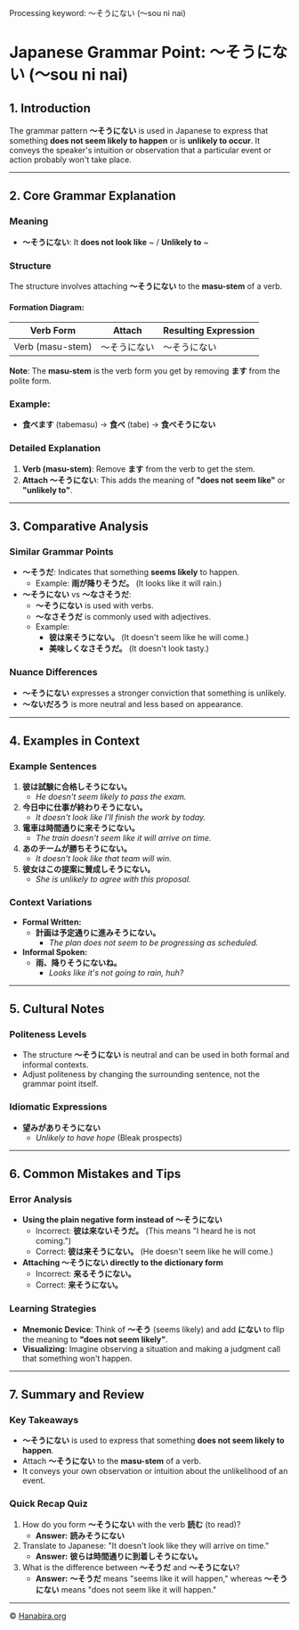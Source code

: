 Processing keyword: ～そうにない (〜sou ni nai)
# Japanese Grammar Point: ～そうにない (〜sou ni nai)

## 1. Introduction
The grammar pattern **～そうにない** is used in Japanese to express that something **does not seem likely to happen** or is **unlikely to occur**. It conveys the speaker's intuition or observation that a particular event or action probably won't take place.

---
## 2. Core Grammar Explanation
### Meaning
- **～そうにない**: It **does not look like** ~ / **Unlikely to** ~
### Structure
The structure involves attaching **～そうにない** to the **masu-stem** of a verb.
#### Formation Diagram:
| Verb Form       | Attach            | Resulting Expression |
|-----------------|-------------------|----------------------|
| Verb (masu-stem)| ～そうにない       | ～そうにない         |
**Note**: The **masu-stem** is the verb form you get by removing **ます** from the polite form.
### Example:
- **食べます** (tabemasu) → **食べ** (tabe) → **食べそうにない**
### Detailed Explanation
1. **Verb (masu-stem)**: Remove **ます** from the verb to get the stem.
2. **Attach ～そうにない**: This adds the meaning of **"does not seem like"** or **"unlikely to"**.
---
## 3. Comparative Analysis
### Similar Grammar Points
- **～そうだ**: Indicates that something **seems likely** to happen.
  - Example: **雨が降りそうだ。** (It looks like it will rain.)
- **～そうにない** vs **～なさそうだ**:
  - **～そうにない** is used with verbs.
  - **～なさそうだ** is commonly used with adjectives.
  - Example:
    - **彼は来そうにない。** (It doesn't seem like he will come.)
    - **美味しくなさそうだ。** (It doesn't look tasty.)
### Nuance Differences
- **～そうにない** expresses a stronger conviction that something is unlikely.
- **～ないだろう** is more neutral and less based on appearance.
---
## 4. Examples in Context
### Example Sentences
1. **彼は試験に合格しそうにない。**
   - *He doesn't seem likely to pass the exam.*
2. **今日中に仕事が終わりそうにない。**
   - *It doesn't look like I'll finish the work by today.*
3. **電車は時間通りに来そうにない。**
   - *The train doesn't seem like it will arrive on time.*
4. **あのチームが勝ちそうにない。**
   - *It doesn't look like that team will win.*
5. **彼女はこの提案に賛成しそうにない。**
   - *She is unlikely to agree with this proposal.*
### Context Variations
- **Formal Written:**
  - **計画は予定通りに進みそうにない。**
    - *The plan does not seem to be progressing as scheduled.*
- **Informal Spoken:**
  - **雨、降りそうにないね。**
    - *Looks like it's not going to rain, huh?*
---
## 5. Cultural Notes
### Politeness Levels
- The structure **～そうにない** is neutral and can be used in both formal and informal contexts.
- Adjust politeness by changing the surrounding sentence, not the grammar point itself.
### Idiomatic Expressions
- **望みがありそうにない**
  - *Unlikely to have hope* (Bleak prospects)
---
## 6. Common Mistakes and Tips
### Error Analysis
- **Using the plain negative form instead of ～そうにない**
  - Incorrect: **彼は来ないそうだ。** (This means "I heard he is not coming.")
  - Correct: **彼は来そうにない。** (He doesn't seem like he will come.)
- **Attaching ～そうにない directly to the dictionary form**
  - Incorrect: **来るそうにない。**
  - Correct: **来そうにない。**
### Learning Strategies
- **Mnemonic Device**: Think of **～そう** (seems likely) and add **にない** to flip the meaning to **"does not seem likely"**.
- **Visualizing**: Imagine observing a situation and making a judgment call that something won't happen.
---
## 7. Summary and Review
### Key Takeaways
- **～そうにない** is used to express that something **does not seem likely to happen**.
- Attach **～そうにない** to the **masu-stem** of a verb.
- It conveys your own observation or intuition about the unlikelihood of an event.
### Quick Recap Quiz
1. How do you form **～そうにない** with the verb **読む** (to read)?
   - **Answer:** **読みそうにない**
2. Translate to Japanese: "It doesn't look like they will arrive on time."
   - **Answer:** **彼らは時間通りに到着しそうにない。**
3. What is the difference between **～そうだ** and **～そうにない**?
   - **Answer:** **～そうだ** means "seems like it will happen," whereas **～そうにない** means "does not seem like it will happen."


---

© [Hanabira.org](https://hanabira.org)
